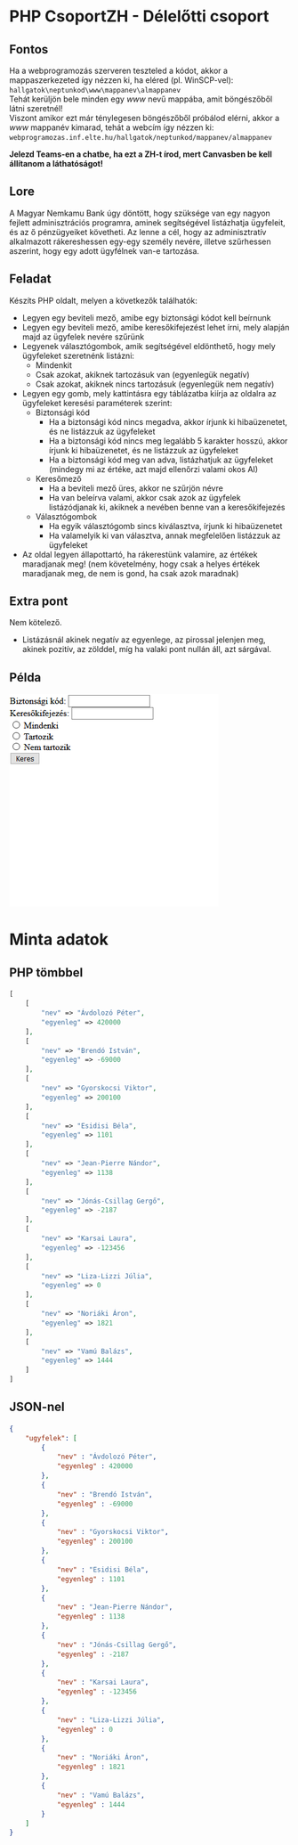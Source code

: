 # PHP CsoportZH - Délelőtti csoport

## Fontos
Ha a webprogramozás szerveren teszteled a kódot, akkor a mappaszerkezeted így nézzen ki, ha eléred (pl. WinSCP-vel):  
`hallgatok\neptunkod\www\mappanev\almappanev`  
Tehát kerüljön bele minden egy *www* nevű mappába, amit böngészőből látni szeretnél!  
Viszont amikor ezt már ténylegesen böngészőből próbálod elérni, akkor a *www* mappanév kimarad, tehát a webcím így nézzen ki:  
`webprogramozas.inf.elte.hu/hallgatok/neptunkod/mappanev/almappanev`

**Jelezd Teams-en a chatbe, ha ezt a ZH-t írod, mert Canvasben be kell állítanom a láthatóságot!**

## Lore
A Magyar Nemkamu Bank úgy döntött, hogy szüksége van egy nagyon fejlett adminisztrációs programra, aminek segítségével listázhatja ügyfeleit, és az ő pénzügyeiket követheti. Az lenne a cél, hogy az adminisztratív alkalmazott rákereshessen egy-egy személy nevére, illetve szűrhessen aszerint, hogy egy adott ügyfélnek van-e tartozása.

## Feladat
Készíts PHP oldalt, melyen a következők találhatók:
- Legyen egy beviteli mező, amibe egy biztonsági kódot kell beírnunk
- Legyen egy beviteli mező, amibe keresőkifejezést lehet írni, mely alapján majd az ügyfelek nevére szűrünk
- Legyenek választógombok, amik segítségével eldönthető, hogy mely ügyfeleket szeretnénk listázni:
    - Mindenkit
    - Csak azokat, akiknek tartozásuk van (egyenlegük negatív)
    - Csak azokat, akiknek nincs tartozásuk (egyenlegük nem negatív)
- Legyen egy gomb, mely kattintásra egy táblázatba kiírja az oldalra az ügyfeleket keresési paraméterek szerint:
    - Biztonsági kód
        - Ha a biztonsági kód nincs megadva, akkor írjunk ki hibaüzenetet, és ne listázzuk az ügyfeleket
        - Ha a biztonsági kód nincs meg legalább 5 karakter hosszú, akkor írjunk ki hibaüzenetet, és ne listázzuk az ügyfeleket
        - Ha a biztonsági kód meg van adva, listázhatjuk az ügyfeleket (mindegy mi az értéke, azt majd ellenőrzi valami okos AI)
    - Keresőmező
        - Ha a beviteli mező üres, akkor ne szűrjön névre
        - Ha van beleírva valami, akkor csak azok az ügyfelek listázódjanak ki, akiknek a nevében benne van a keresőkifejezés
    - Választógombok
        - Ha egyik választógomb sincs kiválasztva, írjunk ki hibaüzenetet
        - Ha valamelyik ki van választva, annak megfelelően listázzuk az ügyfeleket
- Az oldal legyen állapottartó, ha rákerestünk valamire, az értékek maradjanak meg! (nem követelmény, hogy csak a helyes értékek maradjanak meg, de nem is gond, ha csak azok maradnak)

## Extra pont
Nem kötelező.  
- Listázásnál akinek negatív az egyenlege, az pirossal jelenjen meg, akinek pozitív, az zölddel, míg ha valaki pont nullán áll, azt sárgával.

## Példa

![Hogyan működjön](01_delelott.gif)

# Minta adatok

## PHP tömbbel
```php
[
    [
        "nev" => "Ávdolozó Péter",
        "egyenleg" => 420000
    ],
    [
        "nev" => "Brendó István",
        "egyenleg" => -69000
    ],
    [
        "nev" => "Gyorskocsi Viktor",
        "egyenleg" => 200100
    ],
    [
        "nev" => "Esidisi Béla",
        "egyenleg" => 1101
    ],
    [
        "nev" => "Jean-Pierre Nándor",
        "egyenleg" => 1138
    ],
    [
        "nev" => "Jónás-Csillag Gergő",
        "egyenleg" => -2187
    ],
    [
        "nev" => "Karsai Laura",
        "egyenleg" => -123456
    ],
    [
        "nev" => "Liza-Lizzi Júlia",
        "egyenleg" => 0
    ],
    [
        "nev" => "Noriáki Áron",
        "egyenleg" => 1821
    ],
    [
        "nev" => "Vamú Balázs",
        "egyenleg" => 1444
    ]
]
```

## JSON-nel
```json
{
    "ugyfelek": [
        {
            "nev" : "Ávdolozó Péter",
            "egyenleg" : 420000
        },
        {
            "nev" : "Brendó István",
            "egyenleg" : -69000
        },
        {
            "nev" : "Gyorskocsi Viktor",
            "egyenleg" : 200100
        },
        {
            "nev" : "Esidisi Béla",
            "egyenleg" : 1101
        },
        {
            "nev" : "Jean-Pierre Nándor",
            "egyenleg" : 1138
        },
        {
            "nev" : "Jónás-Csillag Gergő",
            "egyenleg" : -2187
        },
        {
            "nev" : "Karsai Laura",
            "egyenleg" : -123456
        },
        {
            "nev" : "Liza-Lizzi Júlia",
            "egyenleg" : 0
        },
        {
            "nev" : "Noriáki Áron",
            "egyenleg" : 1821
        },
        {
            "nev" : "Vamú Balázs",
            "egyenleg" : 1444
        }
    ]
}
```